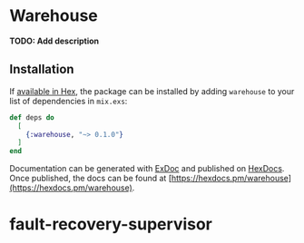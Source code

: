 # Warehouse

**TODO: Add description**

## Installation

If [available in Hex](https://hex.pm/docs/publish), the package can be installed
by adding `warehouse` to your list of dependencies in `mix.exs`:

```elixir
def deps do
  [
    {:warehouse, "~> 0.1.0"}
  ]
end
```

Documentation can be generated with [ExDoc](https://github.com/elixir-lang/ex_doc)
and published on [HexDocs](https://hexdocs.pm). Once published, the docs can
be found at [https://hexdocs.pm/warehouse](https://hexdocs.pm/warehouse).

# fault-recovery-supervisor
